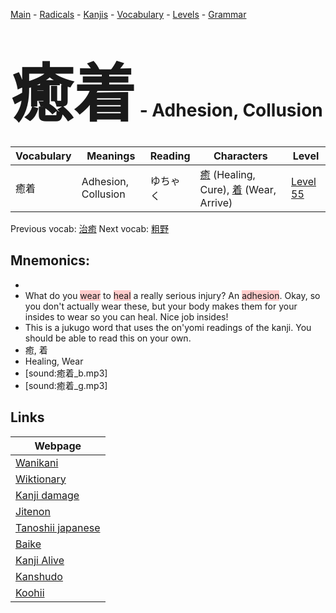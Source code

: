 <style> bigfont {font-size: 100px}</style>
[Main](../README.md) -
[Radicals](../radicals.md) -
[Kanjis](../kanjis.md) -
[Vocabulary](../vocabulary.md) -
[Levels](../levels.md) -
[Grammar](../grammar.md)
# <bigfont> 癒着</bigfont> - Adhesion, Collusion 

| Vocabulary | Meanings | Reading | Characters | Level |
| --- | --- | --- | --- | --- |
| 癒着 | Adhesion, Collusion | ゆちゃく |  [癒](../kanjis/癒.md) (Healing, Cure), [着](../kanjis/着.md) (Wear, Arrive) | [Level 55](../levels/wk_level55.md) |

Previous vocab: [治癒](治癒.md) Next vocab: [粗野](粗野.md) 

## Mnemonics:

* 
* What do you <span style="background-color:#ffcccb"> wear</span> to <span style="background-color:#ffcccb"> heal</span> a really serious injury? An <span style="background-color:#ffcccb"> adhesion</span>. Okay, so you don't actually wear these, but your body makes them for your insides to wear so you can heal. Nice job insides!
* This is a jukugo word that uses the on'yomi readings of the kanji. You should be able to read this on your own.
* 癒, 着
* Healing, Wear
* [sound:癒着_b.mp3]
* [sound:癒着_g.mp3]


## Links 

| Webpage |
| --- |
| [Wanikani          ](https://www.wanikani.com/kanji/癒着) |
| [Wiktionary        ](https://en.wiktionary.org/wiki/癒着) |
| [Kanji damage      ](http://www.kanjidamage.com/kanji/search?utf8=✓&q=癒着) |
| [Jitenon           ](https://jitenon.com/kanji/癒着) |
| [Tanoshii japanese ](https://www.tanoshiijapanese.com/dictionary/kanji.cfm?k=癒着) |
| [Baike             ](https://baike.baidu.com/item/癒着) |
| [Kanji Alive       ](https://app.kanjialive.com/癒着) |
| [Kanshudo          ](https://www.kanshudo.com/searchmn?q=癒着) |
| [Koohii            ](https://kanji.koohii.com/study/kanji/癒着) |
